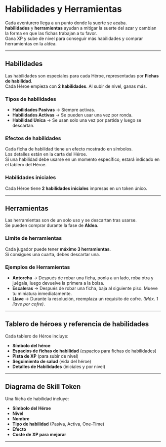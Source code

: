 # Habilidades y Herramientas


Cada aventurero llega a un punto donde la suerte se acaba.  
**habilidades** y **herramientas** ayudan a mitigar la suerte del azar y cambian la forma en que las fichas trabajan a tu favor.  
Gana XP y sube de nivel para conseguir más habilidades y comprar herramientas en la aldea.

---

## Habilidades

Las habilidades son especiales para cada Héroe, representadas por **Fichas de habilidad**.  
Cada Héroe empieza con **2 habilidades**. Al subir de nivel, ganas más.

### Tipos de habilidades
- **Habilidades Pasivas** → Siempre activas.  
- **Habilidades Activas** → Se pueden usar una vez por ronda.  
- **Habilidad Unica** → Se usan solo una vez por partida y luego se descartan.

### Efectos de habilidades
Cada ficha de habilidad tiene un efecto mostrado en símbolos.  
Los detalles están en la carta del Héroe.  
Si una habilidad debe usarse en un momento específico, estará indicado en el tablero del Héroe.

### Habilidades iniciales
Cada Héroe tiene **2 habilidades iniciales** impresas en un token único.

---

## Herramientas

Las herramientas son de un solo uso y se descartan tras usarse.  
Se pueden comprar durante la fase de **Aldea**.

### Limite de herramientas
Cada jugador puede tener **máximo 3 herramientas**.  
Si consigues una cuarta, debes descartar una.

### Ejemplos de Herramientas
- **Antorcha** → Después de robar una ficha, ponla a un lado, roba otra y juégala, luego devuelve la primera a la bolsa.  
- **Escaleras** → Después de robar una ficha, baja al siguiente piso. Mueve tu miniatura inmediatamente.  
- **Llave** → Durante la resolución, reemplaza un requisito de cofre. *(Máx. 1 llave por cofre)*.  

---

## Tablero de héroes y referencia de habilidades

Cada tablero de Héroe incluye:

- **Símbolo del héroe**  
- **Espacios de fichas de habilidad** (espacios para fichas de habilidades)  
- **Pista de XP** (para subir de nivel)  
- **Seguimiento de salud** (vida del héroe)  
- **Detalles de Habilidades** (iniciales y por nivel)  

---

## Diagrama de Skill Token

Una fiicha de habilidad incluye:
- **Símbolo del Héroe**  
- **Nivel**  
- **Nombre**  
- **Tipo de habilidad** (Pasiva, Activa, One-Time)  
- **Efecto**  
- **Coste de XP para mejorar**  

---
